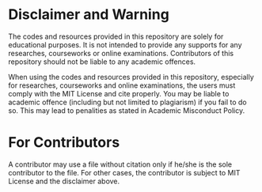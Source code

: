 # Disclaimer and Warning

The codes and resources provided in this repository are solely for educational purposes. It is not intended to provide any supports for any researches, courseworks or online examinations. Contributors of this repository should not be liable to any academic offences.

When using the codes and resources provided in this repository, especially for researches, courseworks and online examinations, the users must comply with the MIT License and cite properly. You may be liable to academic offence (including but not limited to plagiarism) if you fail to do so. This may lead to penalities as stated in Academic Misconduct Policy.


# For Contributors

A contributor may use a file without citation only if he/she is the sole contributor to the file. For other cases, the contributor is subject to MIT License and the disclaimer above.
